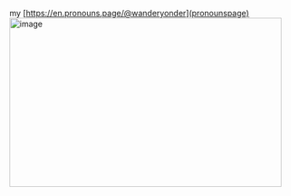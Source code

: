 my [https://en.pronouns.page/@wanderyonder](pronounspage)
<img width="480" height="298" alt="image" src="https://github.com/user-attachments/assets/07b87858-339e-49d4-9033-238af6bef1a6" />

